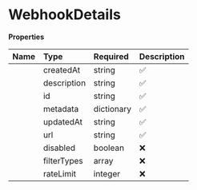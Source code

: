 # WebhookDetails



**Properties**

| Name | Type | Required | Description |
| :-------- | :----------| :----------| :----------|
    | createdAt | string | ✅ | Created at timestamp |
    | description | string | ✅ | An example webhook name. |
    | id | string | ✅ | The webhook's ID. |
    | metadata | dictionary | ✅ | Metadata of the webhook |
    | updatedAt | string | ✅ | Updated at timestamp |
    | url | string | ✅ | Url endpoint of the webhook |
    | disabled | boolean | ❌ | Status of the webhook. If true, events are not sent |
    | filterTypes | array | ❌ | Filter events to the webhook. Webhook event will only be sent for events in the list. |
    | rateLimit | integer | ❌ | Configured rate limit |




<!-- This file was generated by liblab | https://liblab.com/ -->